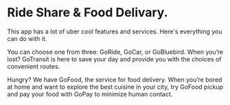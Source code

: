 # Ride Share & Food Delivary. 


This app has a lot of uber cool features and services. Here's everything you can do with it. 

You can choose one from three: GoRide, GoCar, or GoBluebird. When you’re lost? GoTransit is here to save your day and provide you with the choices of convenient routes.

Hungry? We have GoFood, the service for food delivery. When you’re bored at home and want to explore the best cuisine in your city, try GoFood pickup and pay your food with GoPay to minimize human contact.
